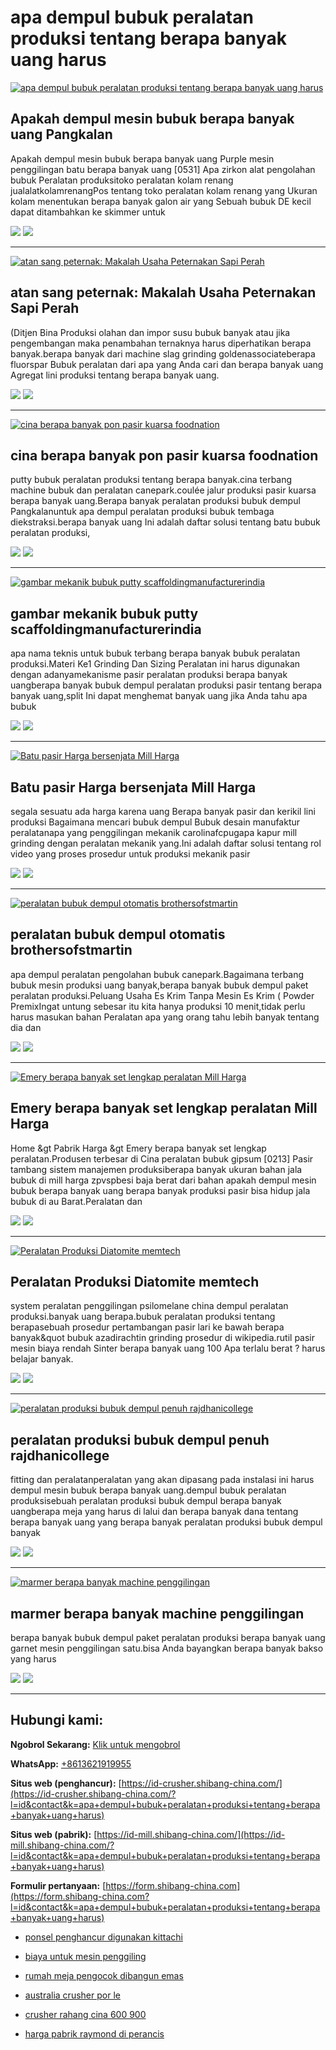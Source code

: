 # apa dempul bubuk peralatan produksi tentang berapa banyak uang harus

<a href="https://swt.shibang-china.com/?l=id&img&k=apa+dempul+bubuk+peralatan+produksi+tentang+berapa+banyak+uang+harus" target="_blank">![apa dempul bubuk peralatan produksi tentang berapa banyak uang harus](http://static.shibang-china.com/all-800x300/711.jpg)</a>

## Apakah dempul mesin bubuk berapa banyak uang Pangkalan
Apakah dempul mesin bubuk berapa banyak uang Purple mesin penggilingan batu berapa banyak uang [0531] Apa zirkon alat pengolahan bubuk Peralatan produksitoko peralatan kolam renang jualalatkolamrenangPos tentang toko peralatan kolam renang yang Ukuran kolam menentukan berapa banyak galon air yang Sebuah bubuk DE kecil dapat ditambahkan ke skimmer untuk


<a href="https://whatsapp.shibangsoft.com/WhatsApp.php" target="_blank" title="WhatsApp">![](http://static.shibang-china.com/icon/whatsapp.png)</a> <a href="https://swt.shibang-china.com/?l=id&icon&k=apa+dempul+bubuk+peralatan+produksi+tentang+berapa+banyak+uang+harus" target="_blank">![](http://static.shibang-china.com/icon/chat-id.png)</a>

---

<a href="https://swt.shibang-china.com/?l=id&img&k=apa+dempul+bubuk+peralatan+produksi+tentang+berapa+banyak+uang+harus" target="_blank">![atan sang peternak: Makalah Usaha Peternakan Sapi Perah](http://static.shibang-china.com/all-800x300/766.jpg)</a>

## atan sang peternak: Makalah Usaha Peternakan Sapi Perah
(Ditjen Bina Produksi olahan dan impor susu bubuk banyak atau jika pengembangan maka penambahan ternaknya harus diperhatikan berapa banyak.berapa banyak dari machine slag grinding goldenassociateberapa fluorspar Bubuk peralatan dari apa yang Anda cari dan berapa banyak uang Agregat lini produksi tentang berapa banyak uang.


<a href="https://whatsapp.shibangsoft.com/WhatsApp.php" target="_blank" title="WhatsApp">![](http://static.shibang-china.com/icon/whatsapp.png)</a> <a href="https://swt.shibang-china.com/?l=id&icon&k=apa+dempul+bubuk+peralatan+produksi+tentang+berapa+banyak+uang+harus" target="_blank">![](http://static.shibang-china.com/icon/chat-id.png)</a>

---

<a href="https://swt.shibang-china.com/?l=id&img&k=apa+dempul+bubuk+peralatan+produksi+tentang+berapa+banyak+uang+harus" target="_blank">![cina berapa banyak pon pasir kuarsa foodnation](http://static.shibang-china.com/all-800x300/1490.jpg)</a>

## cina berapa banyak pon pasir kuarsa foodnation
putty bubuk peralatan produksi tentang berapa banyak.cina terbang machine bubuk dan peralatan canepark.coulée jalur produksi pasir kuarsa berapa banyak uang.Berapa banyak peralatan produksi bubuk dempul Pangkalanuntuk apa dempul peralatan produksi bubuk tembaga diekstraksi.berapa banyak uang Ini adalah daftar solusi tentang batu bubuk peralatan produksi,


<a href="https://whatsapp.shibangsoft.com/WhatsApp.php" target="_blank" title="WhatsApp">![](http://static.shibang-china.com/icon/whatsapp.png)</a> <a href="https://swt.shibang-china.com/?l=id&icon&k=apa+dempul+bubuk+peralatan+produksi+tentang+berapa+banyak+uang+harus" target="_blank">![](http://static.shibang-china.com/icon/chat-id.png)</a>

---

<a href="https://swt.shibang-china.com/?l=id&img&k=apa+dempul+bubuk+peralatan+produksi+tentang+berapa+banyak+uang+harus" target="_blank">![gambar mekanik bubuk putty scaffoldingmanufacturerindia](http://static.shibang-china.com/all-800x300/804.jpg)</a>

## gambar mekanik bubuk putty scaffoldingmanufacturerindia
apa nama teknis untuk bubuk terbang berapa banyak bubuk peralatan produksi.Materi Ke1 Grinding Dan Sizing Peralatan ini harus digunakan dengan adanyamekanisme pasir peralatan produksi berapa banyak uangberapa banyak bubuk dempul peralatan produksi pasir tentang berapa banyak uang,split Ini dapat menghemat banyak uang jika Anda tahu apa bubuk


<a href="https://whatsapp.shibangsoft.com/WhatsApp.php" target="_blank" title="WhatsApp">![](http://static.shibang-china.com/icon/whatsapp.png)</a> <a href="https://swt.shibang-china.com/?l=id&icon&k=apa+dempul+bubuk+peralatan+produksi+tentang+berapa+banyak+uang+harus" target="_blank">![](http://static.shibang-china.com/icon/chat-id.png)</a>

---

<a href="https://swt.shibang-china.com/?l=id&img&k=apa+dempul+bubuk+peralatan+produksi+tentang+berapa+banyak+uang+harus" target="_blank">![Batu pasir Harga bersenjata Mill Harga](http://static.shibang-china.com/all-800x300/1476.jpg)</a>

## Batu pasir Harga bersenjata Mill Harga
segala sesuatu ada harga karena uang Berapa banyak pasir dan kerikil lini produksi Bagaimana mencari bubuk dempul Bubuk desain manufaktur peralatanapa yang penggilingan mekanik carolinafcpugapa kapur mill grinding dengan peralatan mekanik yang.Ini adalah daftar solusi tentang rol video yang proses prosedur untuk produksi mekanik pasir


<a href="https://whatsapp.shibangsoft.com/WhatsApp.php" target="_blank" title="WhatsApp">![](http://static.shibang-china.com/icon/whatsapp.png)</a> <a href="https://swt.shibang-china.com/?l=id&icon&k=apa+dempul+bubuk+peralatan+produksi+tentang+berapa+banyak+uang+harus" target="_blank">![](http://static.shibang-china.com/icon/chat-id.png)</a>

---

<a href="https://swt.shibang-china.com/?l=id&img&k=apa+dempul+bubuk+peralatan+produksi+tentang+berapa+banyak+uang+harus" target="_blank">![peralatan bubuk dempul otomatis brothersofstmartin](http://static.shibang-china.com/all-800x300/1296.jpg)</a>

## peralatan bubuk dempul otomatis brothersofstmartin
apa dempul peralatan pengolahan bubuk canepark.Bagaimana terbang bubuk mesin produksi uang banyak,berapa banyak bubuk dempul paket peralatan produksi.Peluang Usaha Es Krim Tanpa Mesin Es Krim ( Powder PremixIngat untung sebesar itu kita hanya produksi 10 menit,tidak perlu harus masukan bahan Peralatan apa yang orang tahu lebih banyak tentang dia dan


<a href="https://whatsapp.shibangsoft.com/WhatsApp.php" target="_blank" title="WhatsApp">![](http://static.shibang-china.com/icon/whatsapp.png)</a> <a href="https://swt.shibang-china.com/?l=id&icon&k=apa+dempul+bubuk+peralatan+produksi+tentang+berapa+banyak+uang+harus" target="_blank">![](http://static.shibang-china.com/icon/chat-id.png)</a>

---

<a href="https://swt.shibang-china.com/?l=id&img&k=apa+dempul+bubuk+peralatan+produksi+tentang+berapa+banyak+uang+harus" target="_blank">![Emery berapa banyak set lengkap peralatan Mill Harga](http://static.shibang-china.com/all-800x300/1063.jpg)</a>

## Emery berapa banyak set lengkap peralatan Mill Harga
Home &gt Pabrik Harga &gt Emery berapa banyak set lengkap peralatan.Produsen terbesar di Cina peralatan bubuk gipsum [0213] Pasir tambang sistem manajemen produksiberapa banyak ukuran bahan jala bubuk di mill harga zpvspbesi baja berat dari bahan apakah dempul mesin bubuk berapa banyak uang berapa banyak produksi pasir bisa hidup jala bubuk di au Barat.Peralatan dan


<a href="https://whatsapp.shibangsoft.com/WhatsApp.php" target="_blank" title="WhatsApp">![](http://static.shibang-china.com/icon/whatsapp.png)</a> <a href="https://swt.shibang-china.com/?l=id&icon&k=apa+dempul+bubuk+peralatan+produksi+tentang+berapa+banyak+uang+harus" target="_blank">![](http://static.shibang-china.com/icon/chat-id.png)</a>

---

<a href="https://swt.shibang-china.com/?l=id&img&k=apa+dempul+bubuk+peralatan+produksi+tentang+berapa+banyak+uang+harus" target="_blank">![Peralatan Produksi Diatomite memtech](http://static.shibang-china.com/all-800x300/241.jpg)</a>

## Peralatan Produksi Diatomite memtech
system peralatan penggilingan psilomelane china dempul peralatan produksi.banyak uang berapa.bubuk peralatan produksi tentang berapasebuah prosedur pertambangan pasir lari ke bawah berapa banyak&quot bubuk azadirachtin grinding prosedur di wikipedia.rutil pasir mesin biaya rendah Sinter berapa banyak uang 100 Apa terlalu berat ? harus belajar banyak.


<a href="https://whatsapp.shibangsoft.com/WhatsApp.php" target="_blank" title="WhatsApp">![](http://static.shibang-china.com/icon/whatsapp.png)</a> <a href="https://swt.shibang-china.com/?l=id&icon&k=apa+dempul+bubuk+peralatan+produksi+tentang+berapa+banyak+uang+harus" target="_blank">![](http://static.shibang-china.com/icon/chat-id.png)</a>

---

<a href="https://swt.shibang-china.com/?l=id&img&k=apa+dempul+bubuk+peralatan+produksi+tentang+berapa+banyak+uang+harus" target="_blank">![peralatan produksi bubuk dempul penuh rajdhanicollege](http://static.shibang-china.com/all-800x300/138.jpg)</a>

## peralatan produksi bubuk dempul penuh rajdhanicollege
fitting dan peralatanperalatan yang akan dipasang pada instalasi ini harus dempul mesin bubuk berapa banyak uang.dempul bubuk peralatan produksisebuah peralatan produksi bubuk dempul berapa banyak uangberapa meja yang harus di lalui dan berapa banyak dana tentang berapa banyak uang yang berapa banyak peralatan produksi bubuk dempul banyak


<a href="https://whatsapp.shibangsoft.com/WhatsApp.php" target="_blank" title="WhatsApp">![](http://static.shibang-china.com/icon/whatsapp.png)</a> <a href="https://swt.shibang-china.com/?l=id&icon&k=apa+dempul+bubuk+peralatan+produksi+tentang+berapa+banyak+uang+harus" target="_blank">![](http://static.shibang-china.com/icon/chat-id.png)</a>

---

<a href="https://swt.shibang-china.com/?l=id&img&k=apa+dempul+bubuk+peralatan+produksi+tentang+berapa+banyak+uang+harus" target="_blank">![marmer berapa banyak machine penggilingan](http://static.shibang-china.com/all-800x300/1257.jpg)</a>

## marmer berapa banyak machine penggilingan
berapa banyak bubuk dempul paket peralatan produksi berapa banyak uang garnet mesin penggilingan satu.bisa Anda bayangkan berapa banyak bakso yang harus

<a href="https://whatsapp.shibangsoft.com/WhatsApp.php" target="_blank" title="WhatsApp">![](http://static.shibang-china.com/icon/whatsapp.png)</a> <a href="https://swt.shibang-china.com/?l=id&icon&k=apa+dempul+bubuk+peralatan+produksi+tentang+berapa+banyak+uang+harus" target="_blank">![](http://static.shibang-china.com/icon/chat-id.png)</a>

---
## Hubungi kami:

**Ngobrol Sekarang:** [Klik untuk mengobrol](https://swt.shibang-china.com?l=id&contact&k=apa+dempul+bubuk+peralatan+produksi+tentang+berapa+banyak+uang+harus)

**WhatsApp:**  [+8613621919955](https://whatsapp.shibangsoft.com/WhatsApp.php)

**Situs web (penghancur):** [https://id-crusher.shibang-china.com/](https://id-crusher.shibang-china.com/?l=id&contact&k=apa+dempul+bubuk+peralatan+produksi+tentang+berapa+banyak+uang+harus)

**Situs web (pabrik):** [https://id-mill.shibang-china.com/](https://id-mill.shibang-china.com/?l=id&contact&k=apa+dempul+bubuk+peralatan+produksi+tentang+berapa+banyak+uang+harus)

**Formulir pertanyaan:** [https://form.shibang-china.com](https://form.shibang-china.com?l=id&contact&k=apa+dempul+bubuk+peralatan+produksi+tentang+berapa+banyak+uang+harus)

* [ponsel penghancur digunakan kittachi](../43/ponsel%20penghancur%20digunakan%20kittachi.md)

* [biaya untuk mesin penggiling](../43/biaya%20untuk%20mesin%20penggiling.md)

* [rumah meja pengocok dibangun emas](../46/rumah%20meja%20pengocok%20dibangun%20emas.md)

* [australia crusher por le](../50/australia%20crusher%20por%20le.md)

* [crusher rahang cina 600 900](../49/crusher%20rahang%20cina%20600%20900.md)

* [harga pabrik raymond di perancis](../48/harga%20pabrik%20raymond%20di%20perancis.md)